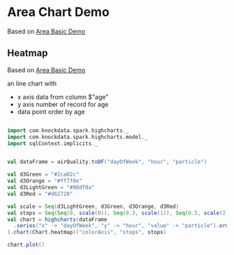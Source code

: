 # Area Chart Demo

Based on [Area Basic Demo](http://www.highcharts.com/demo/area-basic)

## Heatmap

Based on [Area Basic Demo](http://www.highcharts.com/demo/area-basic)


an line chart with

* x axis data from column $"age"
* y axis number of record for age
* data point order by age


```scala

import com.knockdata.spark.highcharts._
import com.knockdata.spark.highcharts.model._
import sqlContext.implicits._


val dataFrame = airQuality.toDF("dayOfWeek", "hour", "particle")

val d3Green = "#2ca02c"
val d3Orange = "#ff7f0e"
val d3LightGreen = "#98df8a"
val d3Red = "#d62728"

val scale = Seq(d3LightGreen, d3Green, d3Orange, d3Red)
val stops = Seq(Seq(0, scale(0)), Seq(0.3, scale(1)), Seq(0.5, scale(2)), Seq(1, scale(3)))
val chart = highcharts(dataFrame
  .series("x" -> "dayOfWeek", "y" -> "hour", "value" -> "particle").orderBy($"dayOfWeek", $"hour")
).chart(Chart.heatmap)("colorAxis", "stops", stops)

chart.plot()


```

